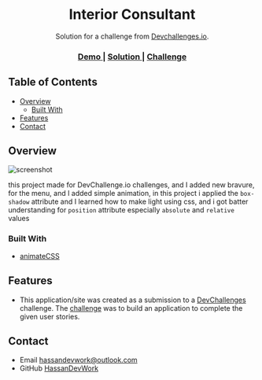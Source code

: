 <!-- Please update value in the {}  -->

<h1 align="center">Interior Consultant</h1>

<div align="center">
   Solution for a challenge from  <a href="http://devchallenges.io" target="_blank">Devchallenges.io</a>.
</div>

<div align="center">
  <h3>
    <a href="https://{your-demo-link.your-domain}">
      Demo
    </a>
    <span> | </span>
    <a href="https://github.com/HassanDevWork/Interior-Consultant">
      Solution
    </a>
    <span> | </span>
    <a href="https://devchallenges.io/challenges/Jymh2b2FyebRTUljkNcb">
      Challenge
    </a>
  </h3>
</div>

<!-- TABLE OF CONTENTS -->

## Table of Contents

- [Overview](#overview)
  - [Built With](#built-with)
- [Features](#features)
- [Contact](#contact)

<!-- OVERVIEW -->

## Overview

![screenshot](https://images2.imgbox.com/bc/ff/elXOt0Er_o.png)

this project made for DevChallenge.io challenges, and I added new bravure, for the menu, and I added simple animation, in this project i applied the `box-shadow` attribute and I learned how to make light using css, and i got batter understanding for `position` attribute especially `absolute` and `relative` values

### Built With

<!-- This section should list any major frameworks that you built your project using. Here are a few examples.-->

- [animateCSS](https://animate.style/)

## Features

<!-- List the features of your application or follow the template. Don't share the figma file here :) -->

- This application/site was created as a submission to a [DevChallenges](https://devchallenges.io/challenges) challenge. The [challenge](https://devchallenges.io/challenges/Jymh2b2FyebRTUljkNcb) was to build an application to complete the given user stories.
## Contact

- Email hassandevwork@outlook.com
- GitHub [HassanDevWork](https://github.com/HassanDevWork)
